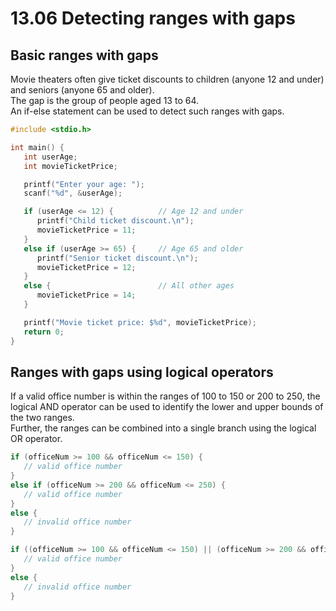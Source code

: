 # 13.06 Detecting ranges with gaps

## Basic ranges with gaps
Movie theaters often give ticket discounts to children (anyone 12 and under) and seniors (anyone 65 and older).   
The gap is the group of people aged 13 to 64.   
An if-else statement can be used to detect such ranges with gaps.   
```c
#include <stdio.h>

int main() {
   int userAge;
   int movieTicketPrice;

   printf("Enter your age: ");
   scanf("%d", &userAge);

   if (userAge <= 12) {          // Age 12 and under
      printf("Child ticket discount.\n");
      movieTicketPrice = 11;
   }
   else if (userAge >= 65) {     // Age 65 and older
      printf("Senior ticket discount.\n");  
      movieTicketPrice = 12;
   }
   else {                        // All other ages
      movieTicketPrice = 14;
   }

   printf("Movie ticket price: $%d", movieTicketPrice);
   return 0;
}
```

## Ranges with gaps using logical operators
If a valid office number is within the ranges of 100 to 150 or 200 to 250, the logical AND operator can be used to identify the lower and upper bounds of the two ranges.   
Further, the ranges can be combined into a single branch using the logical OR operator.
```c
if (officeNum >= 100 && officeNum <= 150) {
   // valid office number
}
else if (officeNum >= 200 && officeNum <= 250) {
   // valid office number
}
else {
   // invalid office number
}
```
```c
if ((officeNum >= 100 && officeNum <= 150) || (officeNum >= 200 && officeNum <= 250)) {
   // valid office number
}
else {
   // invalid office number
}
```
